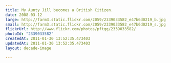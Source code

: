 ```yaml
---
title: My Aunty Jill becomes a British Citizen.
date: 2008-03-12
large: http://farm3.static.flickr.com/2059/2339033582_e47b6d0219_b.jpg
small: http://farm3.static.flickr.com/2059/2339033582_e47b6d0219_s.jpg
flickrUrl: http://www.flickr.com/photos/pftqg/2339033582/
photoId: "2339033582"
createdAt: 2011-01-30 13:52:35.473403
updatedAt: 2011-01-30 13:52:35.473403
layout: decade-image

---
```


